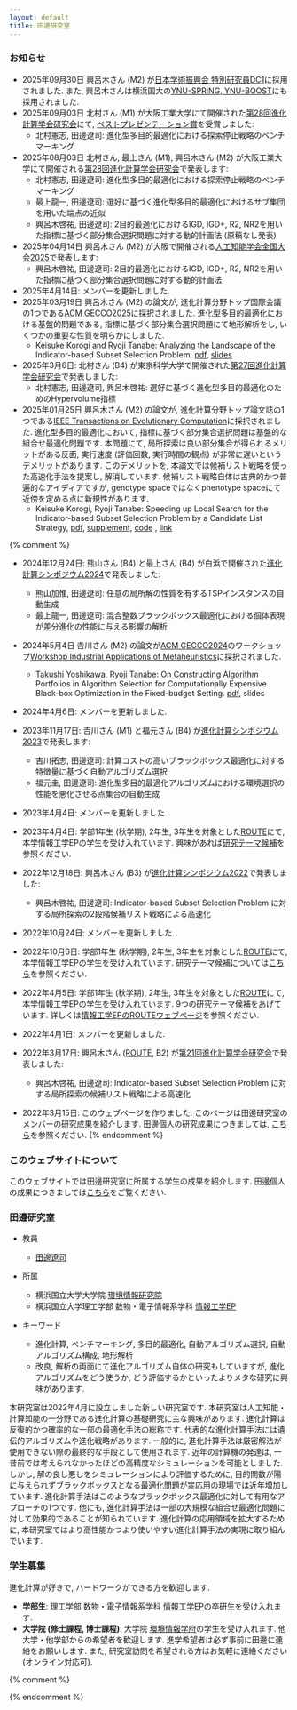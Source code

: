 ```yaml
---
layout: default
title: 田邊研究室
---
```


### お知らせ

* 2025年09月30日 興呂木さん (M2) が[日本学術振興会 特別研究員DC1](https://www.jsps.go.jp/j-pd/)に採用されました. また, 興呂木さんは横浜国大の[YNU-SPRING, YNU-BOOST](https://ope.ynu.ac.jp/learning_plus/doctor_support.html)にも採用されました.
* 2025年09月03日 北村さん (M1) が大阪工業大学にて開催された[第28回進化計算学会研究会](https://www.jpnsec.org/symposium202502.html)にて, [ベストプレゼンテーション賞](https://www.jpnsec.org/bestpresentations.html)を受賞しました:
    * 北村憲志, 田邊遼司: 進化型多目的最適化における探索停止戦略のベンチマーキング
* 2025年08月03日 北村さん, 最上さん (M1), 興呂木さん (M2) が大阪工業大学にて開催される[第28回進化計算学会研究会](https://www.jpnsec.org/symposium202502.html)で発表します:
    * 北村憲志, 田邊遼司: 進化型多目的最適化における探索停止戦略のベンチマーキング
    * 最上龍一, 田邊遼司: 選好に基づく進化型多目的最適化におけるサブ集団を用いた端点の近似
    * 興呂木啓祐, 田邊遼司:  2目的最適化におけるIGD, IGD+, R2, NR2を用いた指標に基づく部分集合選択問題に対する動的計画法 (原稿なし発表)
* 2025年04月14日 興呂木さん (M2) が大阪で開催される[人工知能学会全国大会2025](https://www.ai-gakkai.or.jp/jsai2025/)で発表します:
    * 興呂木啓祐, 田邊遼司:  2目的最適化におけるIGD, IGD+, R2, NR2を用いた指標に基づく部分集合選択問題に対する動的計画法
* 2025年4月14日: メンバーを更新しました.
* 2025年03月19日 興呂木さん (M2) の論文が, 進化計算分野トップ国際会議の1つである[ACM GECCO2025](https://gecco-2025.sigevo.org/)に採択されました. 進化型多目的最適化における基盤的問題である, 指標に基づく部分集合選択問題にて地形解析をし, いくつかの重要な性質を明らかにしました.
    * Keisuke Korogi and Ryoji Tanabe: Analyzing the Landscape of the Indicator-based Subset Selection Problem, [pdf](https://arxiv.org/abs/2504.08282), [slides](https://ryojitanabe.github.io/pdf/kt-gecco2025-slides.pdf)
* 2025年3月6日: 北村さん (B4) が東京科学大学で開催された[第27回進化計算学会研究会](https://www.jpnsec.org/symposium202501.html)で発表しました:
    * 北村憲志, 田邊遼司, 興呂木啓祐: 選好に基づく進化型多目的最適化のためのHypervolume指標
* 2025年01月25日 興呂木さん (M2) の論文が, 進化計算分野トップ論文誌の1つである[IEEE Transactions on Evolutionary Computation](https://ieeexplore.ieee.org/xpl/RecentIssue.jsp?punumber=4235)に採択されました. 進化型多目的最適化において, 指標に基づく部分集合選択問題は基盤的な組合せ最適化問題です. 本問題にて, 局所探索は良い部分集合が得られるメリットがある反面, 実行速度 (評価回数, 実行時間の観点) が非常に遅いというデメリットがあります. このデメリットを, 本論文では候補リスト戦略を使った高速化手法を提案し, 解消しています. 候補リスト戦略自体は古典的かつ普遍的なアイディアですが, genotype spaceではなくphenotype spaceにて近傍を定める点に新規性があります.
    * Keisuke Korogi, Ryoji Tanabe: Speeding up Local Search for the Indicator-based Subset Selection Problem by a Candidate List Strategy, [pdf](https://arxiv.org/abs/2503.04224), [supplement](https://raw.githubusercontent.com/rogi52/issp_ls_clist/main/tevc2025_issp_supp.pdf), [code](https://github.com/rogi52/issp_ls_clist) , [link](https://ieeexplore.ieee.org/document/10874145)

{% comment %}

* 2024年12月24日: 熊山さん (B4) と最上さん (B4) が白浜で開催された[進化計算シンポジウム2024](http://www.jpnsec.org/symposium202403.html)で発表しました:
    * 熊山加惟, 田邊遼司: 任意の局所解の性質を有するTSPインスタンスの自動生成
    * 最上龍一, 田邊遼司: 混合整数ブラックボックス最適化における個体表現が差分進化の性能に与える影響の解析
* 2024年5月4日 𠮷川さん (M2) の論文が[ACM GECCO2024](https://gecco-2024.sigevo.org/)のワークショップ[Workshop Industrial Applications of Metaheuristics](https://sites.google.com/view/iam-workshop/home)に採択されました.
    * Takushi Yoshikawa, Ryoji Tanabe: On Constructing Algorithm Portfolios in Algorithm Selection for Computationally Expensive Black-box Optimization in the Fixed-budget Setting. [pdf](https://arxiv.org/abs/2405.10976), slides
* 2024年4月6日: メンバーを更新しました.

* 2023年11月17日: 𠮷川さん (M1) と福元さん (B4) が[進化計算シンポジウム2023](http://www.jpnsec.org/symposium202303.html)で発表します:
    * 吉川拓志, 田邊遼司: 計算コストの高いブラックボックス最適化に対する特徴量に基づく自動アルゴリズム選択
	* 福元圭, 田邊遼司: 進化型多目的最適化アルゴリズムにおける環境選択の性能を悪化させる点集合の自動生成
* 2023年4月4日: メンバーを更新しました.


* 2023年4月4日: 学部1年生 (秋学期), 2年生, 3年生を対象とした[ROUTE](http://es-route.ynu.ac.jp/computer-science-and-engineering-ep/how-to-join/)にて, 本学情報工学EPの学生を受け入れています. 興味があれば[研究テーマ候補](https://hackmd.io/yqsGzrHvSMKPbM8afex7qw)を参照ください.
* 2022年12月18日: 興呂木さん (B3) が[進化計算シンポジウム2022](http://www.jpnsec.org/symposium202203.html)で発表しました:
    * 興呂木啓祐, 田邊遼司: Indicator-based Subset Selection Problem に対する局所探索の2段階候補リスト戦略による高速化


* 2022年10月24日: メンバーを更新しました.
* 2022年10月6日: 学部1年生 (秋学期), 2年生, 3年生を対象とした[ROUTE](http://es-route.ynu.ac.jp/computer-science-and-engineering-ep/how-to-join/)にて, 本学情報工学EPの学生を受け入れています. 研究テーマ候補については[こちら](https://hackmd.io/yqsGzrHvSMKPbM8afex7qw)を参照ください.
* 2022年4月5日: 学部1年生 (秋学期), 2年生, 3年生を対象とした[ROUTE](http://es-route.ynu.ac.jp/)にて, 本学情報工学EPの学生を受け入れています. 9つの研究テーマ候補をあげています. 詳しくは[情報工学EPのROUTEウェブページ](http://es-route.ynu.ac.jp/computer-science-and-engineering-ep/project-lists/)を参照ください.
* 2022年4月1日: メンバーを更新しました.
* 2022年3月17日: 興呂木さん ([ROUTE](http://es-route.ynu.ac.jp/), B2) が[第21回進化計算学会研究会](http://www.jpnsec.org/symposium202201.html)で発表しました:
    * 興呂木啓祐, 田邊遼司: Indicator-based Subset Selection Problem に対する局所探索の候補リスト戦略による高速化
* 2022年3月15日: このウェブページを作りました. このページは田邊研究室のメンバーの研究成果を紹介します. 田邊個人の研究成果につきましては, [こちら](https://ryojitanabe.github.io/index-j)を参照ください.
{% endcomment %}

### このウェブサイトについて

このウェブサイトでは田邊研究室に所属する学生の成果を紹介します. 田邊個人の成果につきましては[こちら](https://ryojitanabe.github.io/index-j)をご覧ください.

### 田邊研究室

- 教員	
    - [田邊遼司](https://ryojitanabe.github.io/index-j)
	
- 所属	
    - 横浜国立大学大学院  [環境情報研究院](https://kenkyuin-eis.ynu.ac.jp/)
    - 横浜国立大学理工学部 数物・電子情報系学科 [情報工学EP](http://www.cse.ynu.ac.jp/)	

- キーワード
    - 進化計算, ベンチマーキング, 多目的最適化, 自動アルゴリズム選択, 自動アルゴリズム構成, 地形解析
    - 改良, 解析の両面にて進化アルゴリズム自体の研究もしていますが, 進化アルゴリズムをどう使うか, どう評価するかといったよりメタな研究に興味があります.

本研究室は2022年4月に設立しました新しい研究室です. 本研究室は人工知能・計算知能の一分野である進化計算の基礎研究に主な興味があります. 進化計算は反復的かつ確率的な一部の最適化手法の総称です. 代表的な進化計算手法には遺伝的アルゴリズムや進化戦略があります. 一般的に, 進化計算手法は厳密解法が使用できない際の最終的な手段として使用されます. 近年の計算機の発達は, 一昔前では考えられなかったほどの高精度なシミュレーションを可能としました. しかし, 解の良し悪しをシミュレーションにより評価するために, 目的関数が陽に与えられずブラックボックスとなる最適化問題が実応用の現場では近年増加しています. 進化計算手法はこのようなブラックボックス最適化に対して有用なアプローチの1つです. 他にも, 進化計算手法は一部の大規模な組合せ最適化問題に対して効果的であることが知られています. 進化計算の応用領域を拡大するために, 本研究室ではより高性能かつより使いやすい進化計算手法の実現に取り組んでいます.

### 学生募集

進化計算が好きで, ハードワークができる方を歓迎します. 

- **学部生**:  理工学部 数物・電子情報系学科 [情報工学EP](http://www.cse.ynu.ac.jp/)の卒研生を受け入れます.
- **大学院 (修士課程, 博士課程)**: 大学院  [環境情報学府](https://www.eis.ynu.ac.jp/)の学生を受け入れます. 他大学・他学部からの希望者を歓迎します. 進学希望者は必ず事前に田邊に連絡をお願いします. また, 研究室訪問を希望される方はお気軽に連絡ください (オンライン対応可).

{% comment %}

{% endcomment %}
